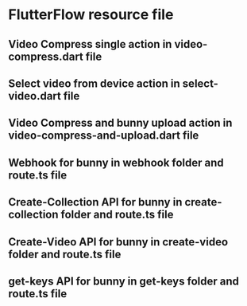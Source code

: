 # FlutterFlow resource file

## Video Compress single action in video-compress.dart file

## Select video from device action in select-video.dart file

## Video Compress and bunny upload action in video-compress-and-upload.dart file

## Webhook for bunny in webhook folder and route.ts file

## Create-Collection API for bunny in create-collection folder and route.ts file

## Create-Video API for bunny in create-video folder and route.ts file

## get-keys API for bunny in get-keys folder and route.ts file
